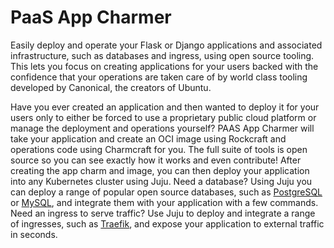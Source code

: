 # PaaS App Charmer

Easily deploy and operate your Flask or Django applications and associated infrastructure,
such as databases and ingress, using open source tooling. This lets you focus on
creating applications for your users backed with the confidence that your
operations are taken care of by world class tooling developed by Canonical, the
creators of Ubuntu.

Have you ever created an application and then wanted to deploy it for your users
only to either be forced to use a proprietary public cloud platform or manage
the deployment and operations yourself? PAAS App Charmer will take your
application and create an OCI image using Rockcraft and operations code using
Charmcraft for you. The full suite of tools is open source so you can see
exactly how it works and even contribute! After creating the app charm and
image, you can then deploy your application into any Kubernetes cluster using
Juju. Need a database? Using Juju you can deploy a range of popular open source
databases, such as [PostgreSQL](https://charmhub.io/postgresql) or
[MySQL](https://charmhub.io/mysql), and integrate them with your application
with a few commands. Need an ingress to serve traffic? Use Juju to deploy and
integrate a range of ingresses, such as
[Traefik](https://charmhub.io/traefik-k8s), and expose your application to
external traffic in seconds.
